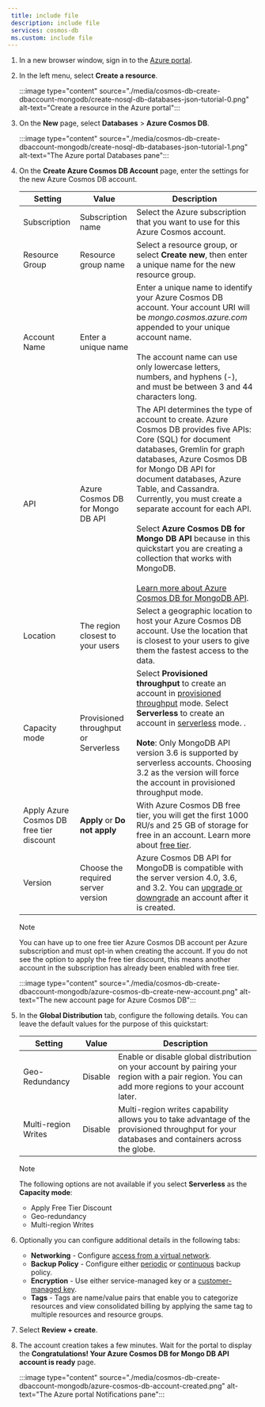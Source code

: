 ```yaml
---
 title: include file
 description: include file
 services: cosmos-db
 ms.custom: include file
---
```


1. In a new browser window, sign in to the [Azure portal](https://portal.azure.com/).

2. In the left menu, select **Create a resource**.
   
   :::image type="content" source="./media/cosmos-db-create-dbaccount-mongodb/create-nosql-db-databases-json-tutorial-0.png" alt-text="Create a resource in the Azure portal":::
   
3. On the **New** page, select **Databases** > **Azure Cosmos DB**.
   
   :::image type="content" source="./media/cosmos-db-create-dbaccount-mongodb/create-nosql-db-databases-json-tutorial-1.png" alt-text="The Azure portal Databases pane":::
   
3. On the **Create Azure Cosmos DB Account** page, enter the settings for the new Azure Cosmos DB account. 

   |Setting|Value|Description |
   |---|---|---|
   |Subscription|Subscription name|Select the Azure subscription that you want to use for this Azure Cosmos account. |
   |Resource Group|Resource group name|Select a resource group, or select **Create new**, then enter a unique name for the new resource group. |
   |Account Name|Enter a unique name|Enter a unique name to identify your Azure Cosmos DB account. Your account URI will be *mongo.cosmos.azure.com* appended to your unique account name.<br><br>The account name can use only lowercase letters, numbers, and hyphens (-), and must be between 3 and 44 characters long.|
   API|Azure Cosmos DB for Mongo DB API|The API determines the type of account to create. Azure Cosmos DB provides five APIs: Core (SQL) for document databases, Gremlin for graph databases, Azure Cosmos DB for Mongo DB API for document databases, Azure Table, and Cassandra. Currently, you must create a separate account for each API. <br><br>Select **Azure Cosmos DB for Mongo DB API**  because in this quickstart you are creating a collection that works with MongoDB.<br><br>[Learn more about Azure Cosmos DB for MongoDB API](../mongodb-introduction.md).|
   |Location|The region closest to your users|Select a geographic location to host your Azure Cosmos DB account. Use the location that is closest to your users to give them the fastest access to the data.|
   |Capacity mode|Provisioned throughput or Serverless|Select **Provisioned throughput** to create an account in [provisioned throughput](../set-throughput.md) mode. Select **Serverless** to create an account in [serverless](../serverless.md) mode. .<br><br>**Note**: Only MongoDB API version 3.6 is supported by serverless accounts. Choosing 3.2 as the version will force the account in provisioned throughput mode.|
   |Apply Azure Cosmos DB free tier discount|**Apply** or **Do not apply**|With Azure Cosmos DB free tier, you will get the first 1000 RU/s and 25 GB of storage for free in an account. Learn more about [free tier](https://azure.microsoft.com/pricing/details/cosmos-db/).|
   | Version | Choose the required server version | Azure Cosmos DB API for MongoDB is compatible with the server version 4.0, 3.6, and 3.2. You can [upgrade or downgrade](../mongodb-version-upgrade.md) an account after it is created. |

   > [!NOTE]
   > You can have up to one free tier Azure Cosmos DB account per Azure subscription and must opt-in when creating the account. If you do not see the option to apply the free tier discount, this means another account in the subscription has already been enabled with free tier.

   :::image type="content" source="./media/cosmos-db-create-dbaccount-mongodb/azure-cosmos-db-create-new-account.png" alt-text="The new account page for Azure Cosmos DB"::: 

1. In the **Global Distribution** tab, configure the following details. You can leave the default values for the purpose of this quickstart:

   |Setting|Value|Description |
   |---|---|---|
   |Geo-Redundancy|Disable|Enable or disable global distribution on your account by pairing your region with a pair region. You can add more regions to your account later.|
   |Multi-region Writes|Disable|Multi-region writes capability allows you to take advantage of the provisioned throughput for your databases and containers across the globe.|

   > [!NOTE]
   > The following options are not available if you select **Serverless** as the **Capacity mode**:
   > - Apply Free Tier Discount
   > - Geo-redundancy
   > - Multi-region Writes

1. Optionally you can configure additional details in the following tabs:

   * **Networking** - Configure [access from a virtual network](../how-to-configure-vnet-service-endpoint.md).
   * **Backup Policy** - Configure either [periodic](../configure-periodic-backup-restore.md) or [continuous](../provision-account-continuous-backup.md) backup policy.
   * **Encryption** - Use either service-managed key or a [customer-managed key](../how-to-setup-cmk.md#create-a-new-azure-cosmos-account).
   * **Tags** - Tags are name/value pairs that enable you to categorize resources and view consolidated billing by applying the same tag to multiple resources and resource groups.

1. Select **Review + create**.

4. The account creation takes a few minutes. Wait for the portal to display the **Congratulations! Your Azure Cosmos DB for Mongo DB API account is ready** page.

   :::image type="content" source="./media/cosmos-db-create-dbaccount-mongodb/azure-cosmos-db-account-created.png" alt-text="The Azure portal Notifications pane"::: 